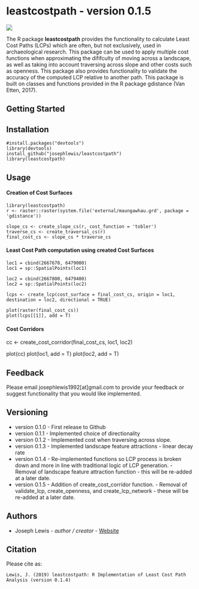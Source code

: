 leastcostpath - version 0.1.5
=============================

![](https://raw.githubusercontent.com/josephlewis/leastcostpath/master/images/leastcostpath_logo.png)

The R package <b>leastcostpath</b> provides the functionality to calculate Least Cost Paths (LCPs) which are often, but not exclusively, used in archaeological research. This package can be used to apply multiple cost functions when approximating the dififculty of moving across a landscape, as well as taking into account traversing across slope and other costs such as openness. This package also provides functionality to validate the accuracy of the computed LCP relative to another path. This package is built on classes and functions provided in the R package gdistance (Van Etten, 2017). 

Getting Started
---------------

Installation
--------

    #install.packages("devtools")
    library(devtools)
    install_github("josephlewis/leastcostpath")
    library(leastcostpath)


Usage
--------

#### Creation of Cost Surfaces

    library(leastcostpath)
    r <- raster::raster(system.file('external/maungawhau.grd', package = 'gdistance'))
        
    slope_cs <- create_slope_cs(r, cost_function = 'tobler')
    traverse_cs <- create_traversal_cs(r)
    final_cost_cs <- slope_cs * traverse_cs

#### Least Cost Path computation using created Cost Surfaces

    loc1 = cbind(2667670, 6479000)
    loc1 = sp::SpatialPoints(loc1)
 
    loc2 = cbind(2667800, 6479400)
    loc2 = sp::SpatialPoints(loc2)

    lcps <- create_lcp(cost_surface = final_cost_cs, origin = loc1, destination = loc2, directional = TRUE)
  
    plot(raster(final_cost_cs))
    plot(lcps[[1]], add = T)
    
#### Cost Corridors

  cc <- create_cost_corridor(final_cost_cs, loc1, loc2)
  
  plot(cc)
  plot(loc1, add = T)
  plot(loc2, add = T)


Feedback
--------

Please email josephlewis1992\[at\]gmail.com to provide your feedback or suggest functionality that you would like implemented.

Versioning
----------

-   version 0.1.0 - First release to Github
-   version 0.1.1 - Implemented choice of directionality
-   version 0.1.2 - Implemented cost when traversing across slope. 
-   version 0.1.3 - Implemented landscape feature attractions - linear decay rate
-   version 0.1.4 - Re-implemented functions so LCP process is broken down and more in line with traditional logic of LCP generation.
                  - Removal of landscape feature attraction function - this will be re-added at a later date. 
-   version 0.1.5 - Addition of create_cost_corridor function. 
                  - Removal of validate_lcp, create_openness, and create_lcp_network - these will be re-added at a later date.

Authors
-------

-   Joseph Lewis - *author / creator* - [Website](https://josephlewis.github.io)

Citation
--------

Please cite as:

    Lewis, J. (2019) leastcostpath: R Implementation of Least Cost Path Analysis (version 0.1.4)
